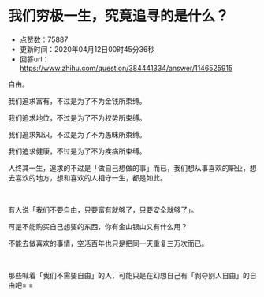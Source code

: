 # 我们穷极一生，究竟追寻的是什么？
- 点赞数：75887
- 更新时间：2020年04月12日00时45分36秒
- 回答url：https://www.zhihu.com/question/384441334/answer/1146525915
<body>
 <p data-pid="AAm7KXnG">自由。</p>
 <p data-pid="57nvd_3i">我们追求富有，不过是为了不为金钱所束缚。</p>
 <p data-pid="-jYkwOHm">我们追求地位，不过是为了不为权势所束缚。</p>
 <p data-pid="vRIhOQ2l">我们追求知识，不过是为了不为愚昧所束缚。</p>
 <p data-pid="bNhJWpLg">我们追求健康，不过是为了不为疾病所束缚。</p>
 <p data-pid="bwLVtSxd">人终其一生，追求的不过是「做自己想做的事」而已，我们想从事喜欢的职业，想去喜欢的地方，想和喜欢的人相守一生，都是如此。</p>
 <p class="ztext-empty-paragraph"><br></p>
 <p data-pid="6TvD4ncM">有人说「我们不要自由，只要富有就够了，只要安全就够了」。</p>
 <p data-pid="gYh4gddr">可是不能购买自己想要的东西，你有金山银山又有什么用？</p>
 <p data-pid="6CZy5Keg">不能去做喜欢的事情，空活百年也只是把同一天重复三万次而已。</p>
 <p class="ztext-empty-paragraph"><br></p>
 <p data-pid="rOWxbmwq">那些喊着「我们不需要自由」的人，可能只是在幻想自己有「剥夺别人自由」的自由吧= =</p>
 <p></p>
</body>